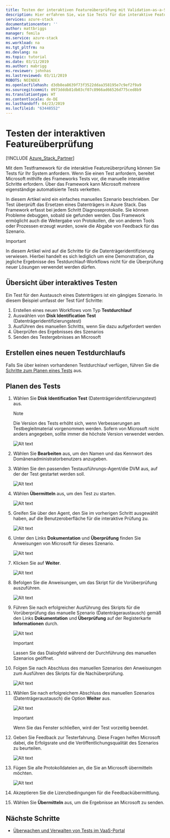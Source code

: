 ```yaml
---
title: Testen der interaktiven Featureüberprüfung mit Validation-as-a-Service in Azure Stack | Microsoft-Dokumentation
description: Hier erfahren Sie, wie Sie Tests für die interaktive Featureüberprüfung für Azure Stack mit Validation-as-a-Service erstellen.
services: azure-stack
documentationcenter: ''
author: mattbriggs
manager: femila
ms.service: azure-stack
ms.workload: na
ms.tgt_pltfrm: na
ms.devlang: na
ms.topic: tutorial
ms.date: 03/11/2019
ms.author: mabrigg
ms.reviewer: johnhas
ms.lastreviewed: 03/11/2019
ROBOTS: NOINDEX
ms.openlocfilehash: d3db8ea8639f73f3522ddaa358195e7c9ef2f9a9
ms.sourcegitcommit: 0973dddb81db03cf07c8966ad66526d775ced8b9
ms.translationtype: HT
ms.contentlocale: de-DE
ms.lasthandoff: 04/23/2019
ms.locfileid: "63448552"
---
```

# <a name="interactive-feature-verification-testing"></a>Testen der interaktiven Featureüberprüfung  

[!INCLUDE [Azure_Stack_Partner](./includes/azure-stack-partner-appliesto.md)]

Mit dem Testframework für die interaktive Featureüberprüfung können Sie Tests für Ihr System anfordern. Wenn Sie einen Test anfordern, bereitet Microsoft mithilfe des Frameworks Tests vor, die manuelle interaktive Schritte erfordern. Über das Framework kann Microsoft mehrere eigenständige automatisierte Tests verketten.

In diesem Artikel wird ein einfaches manuelles Szenario beschrieben. Der Test überprüft das Ersetzen eines Datenträgers in Azure Stack. Das Framework erfasst bei jedem Schritt Diagnoseprotokolle. Sie können Probleme debuggen, sobald sie gefunden werden. Das Framework ermöglicht auch die Weitergabe von Protokollen, die von anderen Tools oder Prozessen erzeugt wurden, sowie die Abgabe von Feedback für das Szenario.

> [!Important]  
> In diesem Artikel wird auf die Schritte für die Datenträgeridentifizierung verwiesen. Hierbei handelt es sich lediglich um eine Demonstration, da jegliche Ergebnisse des Testdurchlauf-Workflows nicht für die Überprüfung neuer Lösungen verwendet werden dürfen.

## <a name="overview-of-interactive-testing"></a>Übersicht über interaktives Testen

Ein Test für den Austausch eines Datenträgers ist ein gängiges Szenario. In diesem Beispiel umfasst der Test fünf Schritte:

1. Erstellen eines neuen Workflows vom Typ **Testdurchlauf**
2. Auswählen von **Disk Identification Test** (Datenträgeridentifizierungstest)
3. Ausführen des manuellen Schritts, wenn Sie dazu aufgefordert werden
4. Überprüfen des Ergebnisses des Szenarios
5. Senden des Testergebnisses an Microsoft

## <a name="create-a-new-test-pass"></a>Erstellen eines neuen Testdurchlaufs

Falls Sie über keinen vorhandenen Testdurchlauf verfügen, führen Sie die [Schritte zum Planen eines Tests](azure-stack-vaas-schedule-test-pass.md) aus.

## <a name="schedule-the-test"></a>Planen des Tests

1. Wählen Sie **Disk Identification Test** (Datenträgeridentifizierungstest) aus.

    > [!Note]  
    > Die Version des Tests erhöht sich, wenn Verbesserungen am Testbegleitmaterial vorgenommen werden. Sofern von Microsoft nicht anders angegeben, sollte immer die höchste Version verwendet werden.

    ![Alt text](media/azure-stack-vaas-interactive-feature-verification/image4.png)

1. Wählen Sie **Bearbeiten** aus, um den Namen und das Kennwort des Domänenadministratorbenutzers anzugeben.

1. Wählen Sie den passenden Testausführungs-Agent/die DVM aus, auf der der Test gestartet werden soll.

    ![Alt text](media/azure-stack-vaas-interactive-feature-verification/image5.png)

1. Wählen **Übermitteln** aus, um den Test zu starten.

    ![Alt text](media/azure-stack-vaas-interactive-feature-verification/image6.png)

1. Greifen Sie über den Agent, den Sie im vorherigen Schritt ausgewählt haben, auf die Benutzeroberfläche für die interaktive Prüfung zu.

    ![Alt text](media/azure-stack-vaas-interactive-feature-verification/image8.png)

1. Unter den Links **Dokumentation** und **Überprüfung** finden Sie Anweisungen von Microsoft für dieses Szenario.

    ![Alt text](media/azure-stack-vaas-interactive-feature-verification/image9.png)

1. Klicken Sie auf **Weiter**.

    ![Alt text](media/azure-stack-vaas-interactive-feature-verification/image10.png)

1. Befolgen Sie die Anweisungen, um das Skript für die Vorüberprüfung auszuführen.

    ![Alt text](media/azure-stack-vaas-interactive-feature-verification/image11.png)

1. Führen Sie nach erfolgreicher Ausführung des Skripts für die Vorüberprüfung das manuelle Szenario (Datenträgeraustausch) gemäß den Links **Dokumentation** und **Überprüfung** auf der Registerkarte **Informationen** durch.

    ![Alt text](media/azure-stack-vaas-interactive-feature-verification/image12.png)

    > [!Important]  
    > Lassen Sie das Dialogfeld während der Durchführung des manuellen Szenarios geöffnet.

1. Folgen Sie nach Abschluss des manuellen Szenarios den Anweisungen zum Ausführen des Skripts für die Nachüberprüfung.

    ![Alt text](media/azure-stack-vaas-interactive-feature-verification/image13.png)

1. Wählen Sie nach erfolgreichem Abschluss des manuellen Szenarios (Datenträgeraustausch) die Option **Weiter** aus.

    ![Alt text](media/azure-stack-vaas-interactive-feature-verification/image14.png)

    > [!Important]  
    > Wenn Sie das Fenster schließen, wird der Test vorzeitig beendet.

1. Geben Sie Feedback zur Testerfahrung. Diese Fragen helfen Microsoft dabei, die Erfolgsrate und die Veröffentlichungsqualität des Szenarios zu beurteilen.

    ![Alt text](media/azure-stack-vaas-interactive-feature-verification/image15.png)

1. Fügen Sie alle Protokolldateien an, die Sie an Microsoft übermitteln möchten.

    ![Alt text](media/azure-stack-vaas-interactive-feature-verification/image16.png)

1. Akzeptieren Sie die Lizenzbedingungen für die Feedbackübermittlung.

1. Wählen Sie **Übermitteln** aus, um die Ergebnisse an Microsoft zu senden.

## <a name="next-steps"></a>Nächste Schritte

- [Überwachen und Verwalten von Tests im VaaS-Portal](azure-stack-vaas-monitor-test.md)
